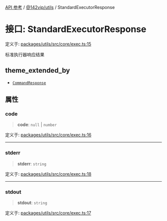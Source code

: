 [API 参考](../wiki/Home) / [@142vip/utils](../wiki/@142vip.utils) / StandardExecutorResponse

# 接口: StandardExecutorResponse

定义于: [packages/utils/src/core/exec.ts:15](https://github.com/142vip/core-x/blob/25cf658819688f02293d600e7003b5877a2f9489/packages/utils/src/core/exec.ts#L15)

标准执行器响应结果

## theme_extended_by

- [`CommandResponse`](../wiki/@142vip.utils.%E6%8E%A5%E5%8F%A3.CommandResponse)

## 属性

### code

> **code**: `null` \| `number`

定义于: [packages/utils/src/core/exec.ts:16](https://github.com/142vip/core-x/blob/25cf658819688f02293d600e7003b5877a2f9489/packages/utils/src/core/exec.ts#L16)

***

### stderr

> **stderr**: `string`

定义于: [packages/utils/src/core/exec.ts:18](https://github.com/142vip/core-x/blob/25cf658819688f02293d600e7003b5877a2f9489/packages/utils/src/core/exec.ts#L18)

***

### stdout

> **stdout**: `string`

定义于: [packages/utils/src/core/exec.ts:17](https://github.com/142vip/core-x/blob/25cf658819688f02293d600e7003b5877a2f9489/packages/utils/src/core/exec.ts#L17)
